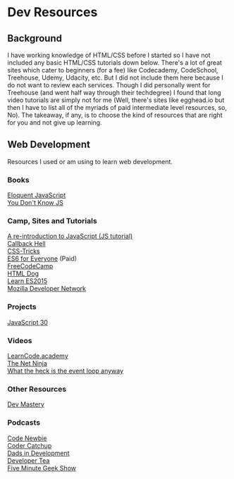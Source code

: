# Dev Resources

## Background
I have working knowledge of HTML/CSS before I started so I have not included any basic HTML/CSS tutorials down below. There's a lot of great sites which cater to beginners (for a fee) like Codecademy, CodeSchool, Treehouse, Udemy, Udacity, etc. But I did not include them here because I do not want to review each services. Though I did personally went for Treehouse (and went half way through their techdegree) I found that long video tutorials are simply not for me (Well, there's sites like egghead.io but then I have to list all of the myriads of paid intermediate level resources, so, No). The takeaway, if any, is to choose the kind of resources that are right for you and not give up learning.

## Web Development
Resources I used or am using to learn web development.

### Books
[Eloquent JavaScript](http://eloquentjavascript.net/)  
[You Don't Know JS](https://github.com/getify/You-Dont-Know-JS)  

### Camp, Sites and Tutorials
[A re-introduction to JavaScript (JS tutorial)](https://developer.mozilla.org/en-US/docs/Web/JavaScript/A_re-introduction_to_JavaScript)  
[Callback Hell](http://callbackhell.com/)  
[CSS-Tricks](https://css-tricks.com/)  
[ES6 for Everyone](https://es6.io/) (Paid)  
[FreeCodeCamp](https://freecodecamp.com)  
[HTML Dog](http://htmldog.com/)  
[Learn ES2015](http://babeljs.io/learn-es2015/)  
[Mozilla Developer Network](https://developer.mozilla.org/en-US/)  

### Projects
[JavaScript 30](https://javascript30.com/)  

### Videos
[LearnCode.academy](https://www.youtube.com/user/learncodeacademy)  
[The Net Ninja](https://www.youtube.com/channel/UCW5YeuERMmlnqo4oq8vwUpg)  
[What the heck is the event loop anyway](https://www.youtube.com/watch?v=8aGhZQkoFbQ)  

### Other Resources
[Dev Mastery](https://devmastery.com/)  

### Podcasts
[Code Newbie](http://www.codenewbie.org/)  
[Coder Catchup](http://codercatchup.com/)  
[Dads in Development](http://www.dadsindev.com/)  
[Developer Tea](https://spec.fm/podcasts/developer-tea)  
[Five Minute Geek Show](http://www.fiveminutegeekshow.com/)  
